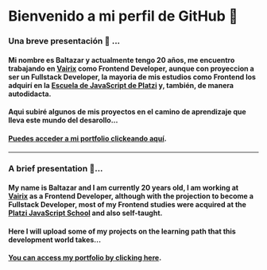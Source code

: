 # Bienvenido a mi perfil de GitHub 👋

### Una breve presentación 💼 ...

#### Mi nombre es Baltazar y actualmente tengo 20 años, me encuentro trabajando en [Vairix](https://www.vairix.com/) como Frontend Developer, aunque con proyeccion a ser un Fullstack Developer, la mayoria de mis estudios como Frontend los adquirí en la [Escuela de JavaScript de Platzi](https://platzi.com/escuela-javascript/) y, también, de manera autodidacta.
#### Aqui subiré algunos de mis proyectos en el camino de aprendizaje que lleva este mundo del desarollo...

#### [Puedes acceder a mi portfolio clickeando aquí](https://baltazar.vercel.app/).
---
### A brief presentation 💼...

#### My name is Baltazar and I am currently 20 years old, I am working at [Vairix](https://www.vairix.com/) as a Frontend Developer, although with the projection to become a Fullstack Developer, most of my Frontend studies were acquired at the [Platzi JavaScript School](https://platzi.com/escuela-javascript/) and also self-taught.
#### Here I will upload some of my projects on the learning path that this development world takes...

#### [You can access my portfolio by clicking here](https://baltazar.vercel.app/).
